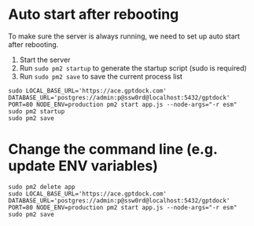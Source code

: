 # Auto start after rebooting

To make sure the server is always running, we need to set up auto start after rebooting.

1. Start the server
2. Run `sudo pm2 startup` to generate the startup script (sudo is required)
3. Run `sudo pm2 save` to save the current process list

```shell
sudo LOCAL_BASE_URL='https://ace.gptdock.com' DATABASE_URL='postgres://admin:p@ssw0rd@localhost:5432/gptdock' PORT=80 NODE_ENV=production pm2 start app.js --node-args="-r esm"
sudo pm2 startup
sudo pm2 save
```

# Change the command line (e.g. update ENV variables)

```shell
sudo pm2 delete app
sudo LOCAL_BASE_URL='https://ace.gptdock.com' DATABASE_URL='postgres://admin:p@ssw0rd@localhost:5432/gptdock' PORT=80 NODE_ENV=production pm2 start app.js --node-args="-r esm"
sudo pm2 save
```
